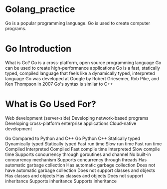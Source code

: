 # Golang_practice

Go is a popular programming language.
Go is used to create computer programs.

# Go Introduction
What is Go?
Go is a cross-platform, open source programming language
Go can be used to create high-performance applications
Go is a fast, statically typed, compiled language that feels like a dynamically typed, interpreted language
Go was developed at Google by Robert Griesemer, Rob Pike, and Ken Thompson in 2007
Go's syntax is similar to C++

# What is Go Used For?
Web development (server-side)
Developing network-based programs
Developing cross-platform enterprise applications
Cloud-native development


Go Compared to Python and C++
      Go	                                                                             Python	                                      C++
Statically typed                                                               	Dynamically typed	                         Statically typed
Fast run time	                                                                     Slow run time	                             Fast run time
Compiled	                                                                          Interpreted	                                Compiled
Fast compile time                                                                  	Interpreted	                            Slow compile time
Supports concurrency through goroutines and channel                       No built-in concurrency mechanism	         Supports concurrency through threads
Has automatic garbage collection	                                        Has automatic garbage collection        	 Does not have automatic garbage collection
Does not support classes and objects	                                        Has classes and objects	                       Has classes and objects
Does not support inheritance                                                   	Supports inheritance                         	Supports inheritance
